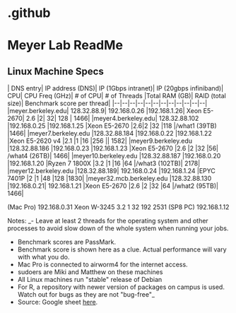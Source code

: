 # .github
# Meyer Lab ReadMe
## Linux Machine Specs

| DNS entry| 	IP address (DNS)|	IP (1Gbps intranet)|	IP (20gbps infiniband)|	CPU|	CPU Freq (GHz)|	# of CPU|	# of Threads	|Total RAM (GB)|	RAID (total size)|	Benchmark score per thread|
|--|--|--|--|--|--|--|--|--|--|--|--|
|meyer.berkeley.edu|	128.32.88.9|	192.168.0.26	|192.168.1.26|	Xeon E5-2670|	2.6	|2|	32|	128	|	1466|
|meyer4.berkeley.edu|	128.32.88.102	|192.168.0.25	|192.168.1.25	|Xeon E5-2670	|2.6|2	|32	|118	|/what1 (39TB)	|1466|
|meyer7.berkeley.edu	|128.32.88.184	|192.168.0.22	|192.168.1.22	|Xeon E5-2620 v4	|2.1	|1	|16	|256	||	1582|
|meyer9.berkeley.edu	|128.32.88.186	|192.168.0.23	|192.168.1.23	|Xeon E5-2670	|2.6	|2	|32	|56|	/what4 (26TB)|	1466|
|meyer10.berkeley.edu	|128.32.88.187	|192.168.0.20	|192.168.1.20	|Ryzen 7 1800X	|3.2	|1	|16	|64	|/what3 (102TB)|	2178|
|meyer12.berkeley.edu	|128.32.88.189|	192.168.0.24	|192.168.1.24	|EPYC 7401P	|2	|1	|48	|128		|1830|
|meyer32.mcb.berkeley.edu	|128.32.88.130	|192.168.0.21|	192.168.1.21	|Xeon E5-2670	|2.6	|2	|32	|64	|/what2 (95TB)|	1466|
										
(Mac Pro)		192.168.0.31		Xeon W-3245	3.2	1	32	192		2531
(SP8 PC)			192.168.1.12							

Notes:
_- Leave at least 2 threads for the operating system and other processes to avoid slow down of the whole system when running your jobs.
- Benchmark scores are PassMark.  
- Benchmark score is shown here as a clue.  Actual performance will vary with what you do.
- Mac Pro is connected to airworm4 for the internet access.  
- sudoers are Miki and Matthew on these machines
- All Linux machines run "stable" release of Debian
- For R, a repository with newer version of packages on campus is used.  Watch out for bugs as they are not "bug-free"_
- Source: Google sheet [here]([url](https://docs.google.com/spreadsheets/d/1fpQsdqZNJdOhjlHE9Ld4hPGy5QZ_tywZROQtIjrfATE/edit#gid=0)).

## 
